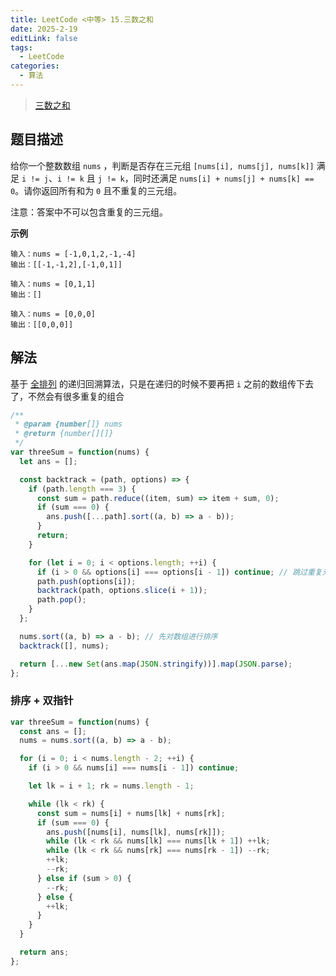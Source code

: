 ```yaml
---
title: LeetCode <中等> 15.三数之和
date: 2025-2-19
editLink: false
tags:
  - LeetCode
categories:
  - 算法
---
```


> [三数之和](https://leetcode.cn/problems/3sum/description/)

## 题目描述

给你一个整数数组 `nums` ，判断是否存在三元组 `[nums[i], nums[j], nums[k]]` 满足 `i != j`、`i != k` 且 `j != k`，同时还满足 `nums[i] + nums[j] + nums[k] == 0`。请你返回所有和为 `0` 且不重复的三元组。

注意：答案中不可以包含重复的三元组。

**示例**

```
输入：nums = [-1,0,1,2,-1,-4]
输出：[[-1,-1,2],[-1,0,1]]

输入：nums = [0,1,1]
输出：[]

输入：nums = [0,0,0]
输出：[[0,0,0]]
```

## 解法

基于 [全排列](/blogs/algorithm/leetcode/46.md) 的递归回溯算法，只是在递归的时候不要再把 `i` 之前的数组传下去了，不然会有很多重复的组合

```js
/**
 * @param {number[]} nums
 * @return {number[][]}
 */
var threeSum = function(nums) {
  let ans = [];

  const backtrack = (path, options) => {
    if (path.length === 3) {
      const sum = path.reduce((item, sum) => item + sum, 0);
      if (sum === 0) {
        ans.push([...path].sort((a, b) => a - b));
      }
      return;
    }

    for (let i = 0; i < options.length; ++i) {
      if (i > 0 && options[i] === options[i - 1]) continue; // 跳过重复元素
      path.push(options[i]);
      backtrack(path, options.slice(i + 1));
      path.pop();
    }
  };

  nums.sort((a, b) => a - b); // 先对数组进行排序
  backtrack([], nums);

  return [...new Set(ans.map(JSON.stringify))].map(JSON.parse);
};
```

### 排序 + 双指针

```js
var threeSum = function(nums) {
  const ans = [];
  nums = nums.sort((a, b) => a - b);

  for (i = 0; i < nums.length - 2; ++i) {
    if (i > 0 && nums[i] === nums[i - 1]) continue;

    let lk = i + 1; rk = nums.length - 1;

    while (lk < rk) {
      const sum = nums[i] + nums[lk] + nums[rk];
      if (sum === 0) {
        ans.push([nums[i], nums[lk], nums[rk]]);
        while (lk < rk && nums[lk] === nums[lk + 1]) ++lk;
        while (lk < rk && nums[rk] === nums[rk - 1]) --rk;
        ++lk;
        --rk;
      } else if (sum > 0) {
        --rk;
      } else {
        ++lk;
      }
    }
  }

  return ans;
};
```
